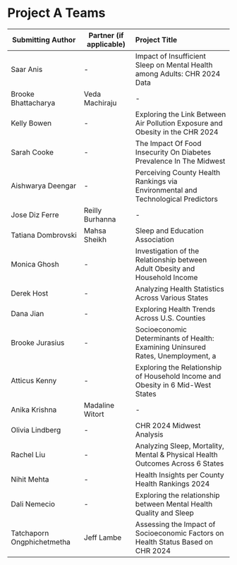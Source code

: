 # Project A Teams

Submitting Author | Partner (if applicable) | Project Title
----------------- | ----------------------- | :----------------------------------------------------------------------
Saar Anis | - | Impact of Insufficient Sleep on Mental Health among Adults: CHR 2024 Data
Brooke Bhattacharya | Veda Machiraju | -
Kelly Bowen | - | Exploring the Link Between Air Pollution Exposure and Obesity in the CHR 2024
Sarah Cooke | - | The Impact Of Food Insecurity On Diabetes Prevalence In The Midwest
Aishwarya Deengar | - | Perceiving County Health Rankings via Environmental and Technological Predictors
Jose Diz Ferre | Reilly Burhanna | -
Tatiana Dombrovski | Mahsa Sheikh | Sleep and Education Association
Monica Ghosh | - | Investigation of the Relationship between Adult Obesity and Household Income
Derek Host | - | Analyzing Health Statistics Across Various States
Dana Jian | - | Exploring Health Trends Across U.S. Counties
Brooke Jurasius | - | Socioeconomic Determinants of Health: Examining Uninsured Rates, Unemployment, a
Atticus Kenny | - | Exploring the Relationship of Household Income and Obesity in 6 Mid-West States
Anika Krishna | Madaline Witort | -
Olivia Lindberg | - | CHR 2024 Midwest Analysis
Rachel Liu | - | Analyzing Sleep, Mortality, Mental & Physical Health Outcomes Across 6 States
Nihit Mehta | - | Health Insights per County Health Rankings 2024
Dali Nemecio | - | Exploring the relationship between Mental Health Quality and Sleep
Tatchaporn Ongphichetmetha | Jeff Lambe | Assessing the Impact of Socioeconomic Factors on Health Status Based on CHR 2024
